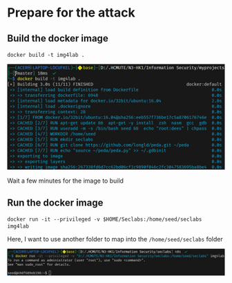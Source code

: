# Prepare for the attack

## Build the docker image

    docker build -t img4lab .

![docker build](./img/docker-build.png)

Wait a few minutes for the image to build

## Run the docker image

    docker run -it --privileged -v $HOME/Seclabs:/home/seed/seclabs img4lab

Here, I want to use another folder to map into the `/home/seed/seclabs` folder

![docker run](./img/docker_run.png)
